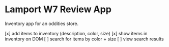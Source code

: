 Lamport W7 Review App
===

Inventory app for an oddities store. 

[x] add items to inventory (description, color, size)
[x] show items in inventory on DOM
[ ] search for items by color + size
[ ] view search results